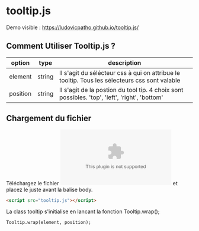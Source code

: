 ﻿# tooltip.js

Demo visible :  https://ludovicpatho.github.io/tooltip.js/

## Comment Utiliser Tooltip.js ? 

| option       |     type     |   description      |
| ------------- | -------------   | ---------      |
| element       |     string      |      Il s'agit du sélécteur css à qui on attribue le tooltip. Tous les sélecteurs css sont valable   |
| position      |     string      |      Il s'agit de la postion du tool tip. 4 choix sont possibles. 'top', 'left', 'right', 'bottom' |


## Chargement du fichier 
Téléchargez le fichier ![fichier](https://github.com/LudovicPatho/tooltip.js/blob/master/tooltip.zip) et placez le juste avant la balise body.
```html
<script src="tooltip.js"></script>
```


La class tooltip s'initialise en lancant la fonction Tooltip.wrap();

```
Tooltip.wrap(element, position);
```




